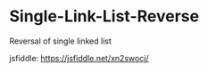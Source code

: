 # Single-Link-List-Reverse
Reversal of single linked list

jsfiddle: https://jsfiddle.net/xn2swocj/
